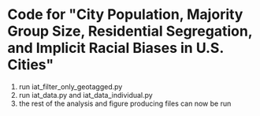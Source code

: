 # Code for "City Population, Majority Group Size, Residential Segregation, and Implicit Racial Biases in U.S. Cities"
 1. run iat_filter_only_geotagged.py
 2. run iat_data.py and iat_data_individual.py
 3. the rest of the analysis and figure producing files can now be run
 

